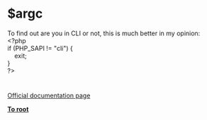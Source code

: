 # $argc




<div class="phpcode"><span class="html">
To find out are you in CLI or not, this is much better in my opinion:<br><span class="default">&lt;?php<br></span><span class="keyword">if (</span><span class="default">PHP_SAPI </span><span class="keyword">!= </span><span class="string">&quot;cli&quot;</span><span class="keyword">) {<br>&#xA0; &#xA0; exit;<br>}<br></span><span class="default">?&gt;</span>
</span>
</div>
  

#

[Official documentation page](https://www.php.net/manual/en/reserved.variables.argc.php)

**[To root](/README.md)**